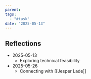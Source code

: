 ```yaml
---
parent: 
tags:
  - "#task"
date: "2025-05-13"
---
```

## Reflections
- 2025-05-13
	- Exploring technical feasibility
- 2025-05-26
	- Connecting with [[Jesper Lade]]
